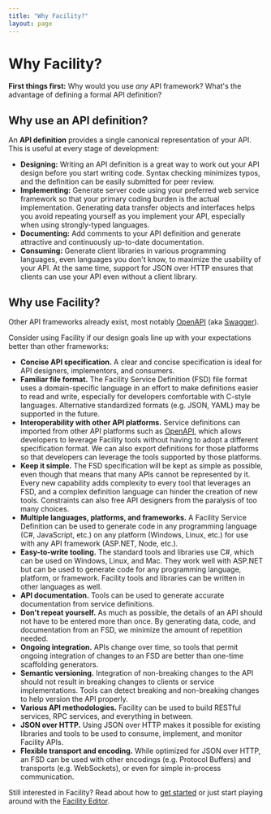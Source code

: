 ```yaml
---
title: "Why Facility?"
layout: page
---
```


# Why Facility?

**First things first:** Why would you use *any* API framework? What's the advantage of defining a formal API definition?

## Why use an API definition?

An **API definition** provides a single canonical representation of your API. This is useful at every stage of development:

* **Designing:** Writing an API definition is a great way to work out your API design before you start writing code. Syntax checking minimizes typos, and the definition can be easily submitted for peer review.
* **Implementing:** Generate server code using your preferred web service framework so that your primary coding burden is the actual implementation. Generating data transfer objects and interfaces helps you avoid repeating yourself as you implement your API, especially when using strongly-typed languages.
* **Documenting:** Add comments to your API definition and generate attractive and continuously up-to-date documentation.
* **Consuming:** Generate client libraries in various programming languages, even languages you don't know, to maximize the usability of your API. At the same time, support for JSON over HTTP ensures that clients can use your API even without a client library.

## Why use Facility?

Other API frameworks already exist, most notably [OpenAPI](https://www.openapis.org/) (aka [Swagger](http://swagger.io/)).

Consider using Facility if our design goals line up with your expectations better than other frameworks:

* **Concise API specification.** A clear and concise specification is ideal for API designers, implementors, and consumers.
* **Familiar file format.** The Facility Service Definition (FSD) file format uses a domain-specific language in an effort to make definitions easier to read and write, especially for developers comfortable with C-style languages. Alternative standardized formats (e.g. JSON, YAML) may be supported in the future.
* **Interoperability with other API platforms.** Service definitions can imported from other API platforms such as [OpenAPI](https://openapis.org/specification), which allows developers to leverage Facility tools without having to adopt a different specification format. We can also export definitions for those platforms so that developers can leverage the tools supported by those platforms.
* **Keep it simple.** The FSD specification will be kept as simple as possible, even though that means that many APIs cannot be represented by it. Every new capability adds complexity to every tool that leverages an FSD, and a complex definition language can hinder the creation of new tools. Constraints can also free API designers from the paralysis of too many choices.
* **Multiple languages, platforms, and frameworks.** A Facility Service Definition can be used to generate code in any programming language (C#, JavaScript, etc.) on any platform (Windows, Linux, etc.) for use with any API framework (ASP.NET, Node, etc.).
* **Easy-to-write tooling.** The standard tools and libraries use C#, which can be used on Windows, Linux, and Mac. They work well with ASP.NET but can be used to generate code for any programming language, platform, or framework. Facility tools and libraries can be written in other languages as well.
* **API documentation.** Tools can be used to generate accurate documentation from service definitions.
* **Don't repeat yourself.** As much as possible, the details of an API should not have to be entered more than once. By generating data, code, and documentation from an FSD, we minimize the amount of repetition needed.
* **Ongoing integration.** APIs change over time, so tools that permit ongoing integration of changes to an FSD are better than one-time scaffolding generators.
* **Semantic versioning.** Integration of non-breaking changes to the API should not result in breaking changes to clients or service implementations. Tools can detect breaking and non-breaking changes to help version the API properly.
* **Various API methodologies.** Facility can be used to build RESTful services, RPC services, and everything in between.
* **JSON over HTTP.** Using JSON over HTTP makes it possible for existing libraries and tools to be used to consume, implement, and monitor Facility APIs.
* **Flexible transport and encoding.** While optimized for JSON over HTTP, an FSD can be used with other encodings (e.g. Protocol Buffers) and transports (e.g. WebSockets), or even for simple in-process communication.

Still interested in Facility? Read about how to [get started](/start) or just start playing around with the [Facility Editor](/editor).
